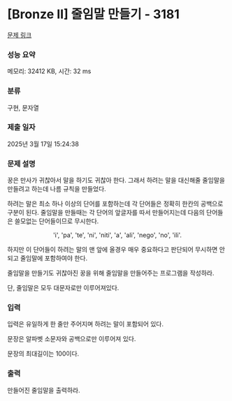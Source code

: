 # [Bronze II] 줄임말 만들기 - 3181 

[문제 링크](https://www.acmicpc.net/problem/3181) 

### 성능 요약

메모리: 32412 KB, 시간: 32 ms

### 분류

구현, 문자열

### 제출 일자

2025년 3월 17일 15:24:38

### 문제 설명

<p>꿍은 만사가 귀찮아서 말을 하기도 귀찮아 한다. 그래서 하려는 말을 대신해줄 줄임말을 만들려고 하는데 나름 규칙을 만들었다.</p>

<p>하려는 말은 최소 하나 이상의 단어를 포함하는데 각 단어들은 정확히 한칸의 공백으로 구분이 된다. 줄임말을 만들때는 각 단어의 앞글자를 따서 만들어지는데 다음의 단어들은 쓸모없는 단어들이므로 무시한다.</p>

<p style="text-align: center;">'i', 'pa', 'te', 'ni', 'niti', 'a', 'ali', 'nego', 'no', 'ili'.</p>

<p>하지만 이 단어들이 하려는 말의 맨 앞에 올경우 매우 중요하다고 판단되어 무시하면 안되고 줄임말에 포함하여야 한다.</p>

<p>줄임말을 만들기도 귀찮아진 꿍을 위해 줄임말을 만들어주는 프로그램을 작성하라.</p>

<p>단, 줄임말은 모두 대문자로만 이루어져있다.</p>

### 입력 

 <p>입력은 유일하게 한 줄만 주어지며 하려는 말이 포함되어 있다.</p>

<p>문장은 알파벳 소문자와 공백으로만 이루어져 있다.</p>

<p>문장의 최대길이는 100이다.</p>

### 출력 

 <p>만들어진 줄임말을 출력하라.</p>


